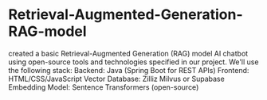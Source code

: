 # Retrieval-Augmented-Generation-RAG-model
 created a basic Retrieval-Augmented Generation (RAG) model AI chatbot using open-source tools and technologies specified in our project. We'll use the following stack:  Backend: Java (Spring Boot for REST APIs) Frontend: HTML/CSS/JavaScript Vector Database: Zilliz Milvus or Supabase Embedding Model: Sentence Transformers (open-source)
